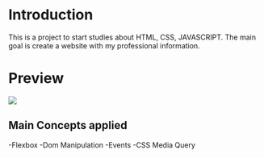 # Introduction

This is a project to start studies about HTML, CSS, JAVASCRIPT.
The main goal is create a website with my professional information.

# Preview

<img src = "https://github.com/wesengp/site-portifolio/blob/master/Site-port.png" heigth = "500"/>



## Main Concepts applied

-Flexbox
-Dom Manipulation
-Events
-CSS Media Query